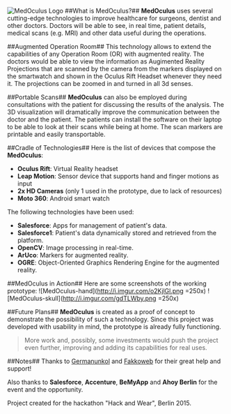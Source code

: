 ![MedOculus Logo](http://i.imgur.com/O7JMIVX.jpg)
##What is MedOculus?##
**MedOculus** uses several cutting-edge technologies to improve healthcare for surgeons, dentist and other doctors.
Doctors will be able to see, in real time, patient details, medical scans (e.g. MRI) and other data useful during the operations.

##Augmented Operation Room##
This technology allows to extend the capabilities of any Operation Room (OR) with augmented reality.
The doctors would be able to view the information as Augimented Reality Projections that are scanned by the camera from the markers displayed on the smartwatch and shown in the Oculus Rift Headset whenever they need it.
The projections can be zoomed in and turned in all 3d senses.

##Portable Scans##
**MedOculus** can also be employed during consultations with the patient for discussing the results of the analysis. The 3D visualization will dramatically improve the communication between the doctor and the patient.
The patients can install the software on their laptop to be able to look at their scans while being at home. The scan markers are printable and easily transportable.

##Cradle of Technologies##
Here is the list of devices that compose the **MedOculus**:
- **Oculus Rift**: Virtual Reality headset
- **Leap Motion**: Sensor device that supports hand and finger motions as input
- **2x HD Cameras** (only 1 used in the prototype, due to lack of resources)
- **Moto 360**: Android smart watch

The following technologies have been used:
- **Salesforce**: Apps for management of patient's data.
- **Salesforce1**: Patient's data dynamically stored and retrieved from the platform.
- **OpenCV**: Image processing in real-time.
- **ArUco**: Markers for augmented reality.
- **OGRE**: Object-Oriented Graphics Rendering Engine for the augmented reality.

##MedOculus in Action##
Here are some screenshots of the working prototype:
![MedOculus-hand](http://i.imgur.com/o2KjlGl.png =250x)
![MedOculus-skull](http://i.imgur.com/gdTLWby.png =250x)

##Future Plans##
**MedOculus** is created as a proof of concept to demonstrate the possibility of such a technology.
Since this project was developed with usability in mind, the prototype is already fully functioning.

> More work and, possibly, some investments would push the project even further, improving and adding its capabilities for real uses.

##Notes##
Thanks to [Germanunkol](https://github.com/Germanunkol) and [Fakkoweb](https://github.com/fakkoweb) for their great help and support!

Also thanks to **Salesforce**, **Accenture**, **BeMyApp** and **Ahoy Berlin** for the event and the opportunity.

Project created for the hackathon "Hack and Wear", Berlin 2015.
